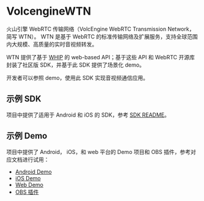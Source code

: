 # VolcengineWTN

火山引擎 WebRTC 传输网络（VolcEngine WebRTC Transmission Network，简写 WTN）。
WTN 是基于 WebRTC 的标准传输网络及扩展服务，支持全球范围内大规模、高质量的实时音视频转发。

WTN 提供了基于 [WHIP](https://datatracker.ietf.org/doc/html/draft-ietf-wish-whip-02) 的 web-based API；基于这些 API 和 WebRTC 开源库封装了社区版 SDK，并基于此 SDK 提供了场景化 demo。

开发者可以参照 demo，使用此 SDK 实现音视频通信应用。

## 示例 SDK

项目中提供了适用于 Android 和 iOS 的 SDK，参考 [SDK README](SDK/README.md)。

## 示例 Demo

项目中提供了 Android， iOS，和 web 平台的 Demo 项目和 OBS 插件，参考对应文档进行试用：
- [Android Demo](https://www.volcengine.com/docs/6752/132445)
- [iOS Demo](https://www.volcengine.com/docs/6752/132446)
- [Web Demo](https://www.volcengine.com/docs/6752/132447)
- [OBS 插件](https://www.volcengine.com/docs/6752/132448)

